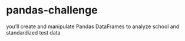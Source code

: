 # pandas-challenge
you’ll create and manipulate Pandas DataFrames to analyze school and standardized test data
